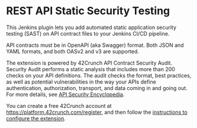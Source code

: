 # REST API Static Security Testing

This Jenkins plugin lets you add automated static application security testing (SAST) on API contract files to your Jenkins CI/CD pipeline.

API contracts must be in OpenAPI (aka Swagger) format. Both JSON and YAML formats, and both OASv2 and v3 are supported.

The extension is powered by 42Crunch API Contract Security Audit. Security Audit performs a static analysis that includes more than 200 checks on your API definitions. The audit checks the format, best practices, as well as potential vulnerabilities in the way your APIs define authentication, authorization, transport, and data coming in and going out. For more details, see [API Security Encyclopedia](https://apisecurity.io/encyclopedia/content/api-security-encyclopedia.htm).

You can create a free 42Crunch account at https://platform.42crunch.com/register, and then follow the [instructions to configure the extension](https://docs.42crunch.com/latest/content/tasks/integrate_jenkins.htm).
